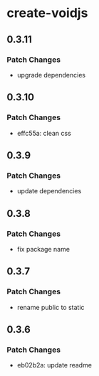 # create-voidjs

## 0.3.11

### Patch Changes

- upgrade dependencies

## 0.3.10

### Patch Changes

- effc55a: clean css

## 0.3.9

### Patch Changes

- update dependencies

## 0.3.8

### Patch Changes

- fix package name

## 0.3.7

### Patch Changes

- rename public to static

## 0.3.6

### Patch Changes

- eb02b2a: update readme
